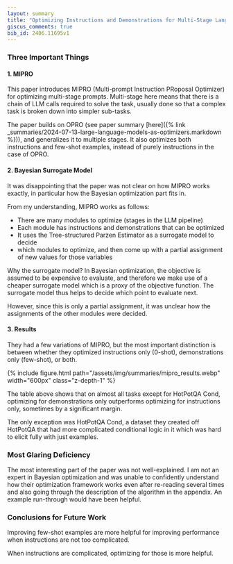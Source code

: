 ```yaml
---
layout: summary
title: "Optimizing Instructions and Demonstrations for Multi-Stage Language Model Programs"
giscus_comments: true
bib_id: 2406.11695v1
---
```


### Three Important Things

#### 1. MIPRO

This paper introduces MIPRO (Multi-prompt Instruction PRoposal Optimizer) for
optimizing multi-stage prompts. Multi-stage here means that there is a chain of
LLM calls required to solve the task, usually done so that a complex task is
broken down into simpler sub-tasks.

The paper builds on OPRO (see paper summary
[here]({% link _summaries/2024-07-13-large-language-models-as-optimizers.markdown %})), and generalizes it to multiple stages. It also 
optimizes both instructions and few-shot examples, instead of purely 
instructions in the case of OPRO.

#### 2. Bayesian Surrogate Model

It was disappointing that the paper was not clear on how MIPRO works exactly,
in particular how the Bayesian optimization part fits in.

From my understanding, MIPRO works as follows:

* There are many modules to optimize (stages in the LLM pipeline)
* Each module has instructions and demonstrations that can be optimized
* It uses the Tree-structured Parzen Estimator as a surrogate model to decide
* which modules to optimize,
and then come up with a partial assignment of new values for those variables

Why the surrogate model? In Bayesian optimization, the objective is assumed to
be expensive to evaluate, and therefore we make use of a cheaper surrogate model
which is a proxy of the objective function.  The surrogate model thus helps to
decide which point to evaluate next.

However, since this is only a partial assignment, it was unclear 
how the assignments of the other modules were decided.

#### 3. Results

They had a few variations of MIPRO, but the most important distinction is
between whether they optimized instructions only (0-shot), demonstrations only
(few-shot), or both.

{% include figure.html
    path="/assets/img/summaries/mipro_results.webp"
    width="600px"
    class="z-depth-1"
%}

The table above shows that on almost all tasks except for HotPotQA Cond, optimizing for demonstrations only outperforms optimizing for instructions only,
sometimes by a significant margin. 

The only exception was HotPotQA Cond, a dataset they created off HotPotQA that
had more complicated conditional logic in it which was hard to elicit fully with
just examples.

### Most Glaring Deficiency

The most interesting part of the paper was not well-explained.  I am not an
expert in Bayesian optimization and was unable to confidently understand how
their optimization framework works even after re-reading several times and also
going through the description of the algorithm in the appendix.  An example
run-through would have been helpful.

### Conclusions for Future Work

Improving few-shot examples are more helpful for improving performance when
instructions are not too complicated.

When instructions are complicated, optimizing for those is more helpful.